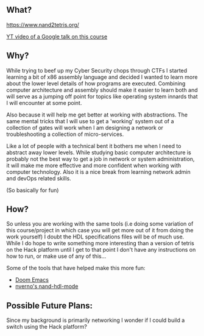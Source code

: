 ## What?

https://www.nand2tetris.org/


[YT video of a Google talk on this course ](https://www.youtube.com/watch?v=IlPj5Rg1y2w)

## Why?

While trying to beef up my Cyber Security chops through CTFs I started learning a bit of x86 assembly language and decided I wanted to learn more about the lower level details of how programs are executed. Combining computer architecture and assembly should make it easier to learn both and will serve as a jumping off point for topics like operating system innards that I will encounter at some point. 

Also because it will help me get better at working with abstractions. The same mental tricks that I will use to get a 'working' system out of a collection of gates will work when I am designing a network or troubleshooting a collection of micro-services.

Like a lot of people with a technical bent it bothers me when I need to abstract away lower levels. While studying basic computer architecture is probably not the best way to get a job in network or system administration, it will make me more effective and more confident when working with computer technology. Also it is a nice break from learning network admin and devOps related skills.  

(So basically for fun)

## How?

So unless you are working with the same tools (i.e doing some variation of this course/project in which case you will get more out of it from doing the work yourself) I doubt the HDL specifications files will be of much use. While I do hope to write something more interesting than a version of tetris on the Hack platform until I get to that point I don't have any instructions on how to run, or make use of any of this...

Some of the tools that have helped make this more fun:
+ [Doom Emacs](https://github.com/doomemacs/doomemacs) 
+ [nverno's nand-hdl-mode](https://github.com/nverno/nand-hdl-mode)

## Possible Future Plans:

Since my background is primarily networking I wonder if I could build a switch using the Hack platform?
